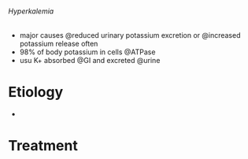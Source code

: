 ###### Hyperkalemia
- major causes @reduced urinary potassium excretion or @increased potassium release often
- 98% of body potassium in cells @ATPase
- usu K+ absorbed @GI and excreted @urine


# Etiology
- 

# Treatment